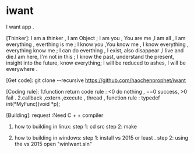 # iwant

I want app .  

[Thinker]: 
I am a thinker , I am Object ;
I am you ,  You are me ,I am all , I am everything , everthing is me ;
I know you ,You know me , I know everything , everything know me ;
I can do everthing , I exist, also disappear ,I live and die.I am here,  I'm not in this ;
I know the past, understand the present, insight into the future, know everything;
I will be reduced to ashes, I will be everywhere .

[Get code]: git clone --recursive  https://github.com/haochenprophet/iwant

[Coding rule]:
1.function return code rule : <0 do nothing , ==0 success, >0 fail .
2.callback ,extern ,execute , thread , function rule : typedef int(*MyFunc)(void *p);  

[Building]:
request :Need C + + compiler

1. how to building in linux: 
	step 1: cd src
	step 2: make

2. how to building in windows:
	step 1: install vs 2015 or least .
	step 2: using the vs 2015 open "winIwant.sln"
